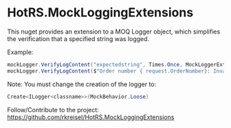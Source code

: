 # HotRS.MockLoggingExtensions
This nuget provides an extension to a MOQ Logger<T> object, which simplifies the verification that a specified string was logged.

Example:

```c#
mockLogger.VerifyLogContent("expectedstring", Times.Once, MockLoggerExtensions.ComparisonType.StartsWith);
mockLogger.VerifyLogContent($"Order number { request.OrderNumber}: Invalid request recieved with errors", Times.Once, MockLoggerExtensions.ComparisonType.StartsWith, StringComparison.OrdinalIgnoreCase);

```

Note: You must change the creation of the logger to:

```c#
Create<ILogger<classname>>(MockBehavior.Loose)
```

Follow/Contribute to the project:
https://github.com/rkreisel/HotRS.MockLoggingExtensions
